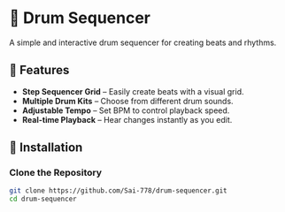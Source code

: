 # 🥁 Drum Sequencer  

A simple and interactive drum sequencer for creating beats and rhythms.  

## 🎵 Features  
- **Step Sequencer Grid** – Easily create beats with a visual grid.  
- **Multiple Drum Kits** – Choose from different drum sounds.  
- **Adjustable Tempo** – Set BPM to control playback speed.  
- **Real-time Playback** – Hear changes instantly as you edit.   

## 🚀 Installation  

### Clone the Repository  
```bash
git clone https://github.com/Sai-778/drum-sequencer.git
cd drum-sequencer
